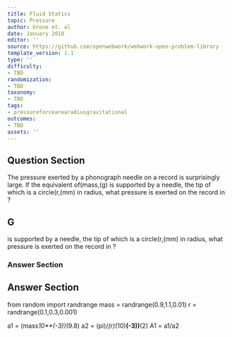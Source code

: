 ```yaml
---
title: Fluid Statics
topic: Pressure
author: Urone et. al
date: January 2018
editor: ''
source: https://github.com/openwebwork/webwork-open-problem-library
template_version: 1.1
type: ''
difficulty:
- TBD
randomization:
- TBD
taxonomy:
- TBD
tags:
- pressureforcearearadiusgravitational
outcomes:
- TBD
assets: ''
---
```


## Question Section 

The pressure exerted by a phonograph needle on a record is surprisingly large. If the equivalent of(mass,(g) is supported by a needle, the tip of which is a circle(r,(mm) in radius, what pressure is exerted on the record in  ?

## G
is supported by a needle, the tip of which is a circle(r,(mm) in radius, what pressure is exerted on the record in  ?
### Answer Section


## Answer Section

from random import randrange
mass = randrange(0.9,1.1,0.01)
r = randrange(0.1,0.3,0.001)

a1 = (mass*10**(-3))*(9.8)
a2 = (pi)*((r)*(10)**(-3))**(2)
A1 = a1/a2